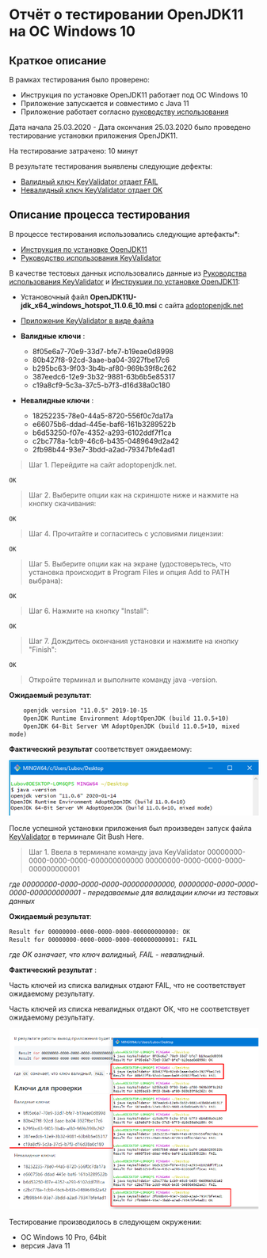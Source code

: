 # Отчёт о тестировании OpenJDK11 на ОС Windows 10

## Краткое описание

В рамках тестирования было проверено:

* Инструкция по установке OpenJDK11 работает под ОС Windows 10
* Приложение запускается и совместимо с Java 11
* Приложение работает согласно [руководству использования](https://github.com/netology-code/javaqa-homeworks/blob/master/intro/user-manual.md)

Дата начала 25.03.2020 - Дата окончания 25.03.2020 было проведено тестирование установки приложения OpenJDK11.

На тестирование затрачено: 10 минут

В результате тестирования выявлены следующие дефекты:
* [Валидный ключ KeyValidator отдает FAIL](https://github.com/voevodina/introduction/issues/1)
* [Невалидный ключ KeyValidator отдает OK](https://github.com/voevodina/introduction/issues/2)

## Описание процесса тестирования

В процессе тестирования использовались следующие артефакты*:
* [Инструкция по установке OpenJDK11](https://github.com/netology-code/javaqa-homeworks/blob/master/intro/openjdk11-manual.md)
* [Руководство использования KeyValidator](https://github.com/netology-code/javaqa-homeworks/blob/master/intro/user-manual.md)

В качестве тестовых данных использовались данные из [Руководства использования KeyValidator](https://github.com/netology-code/javaqa-homeworks/blob/master/intro/user-manual.md) и [Инструкции по установке OpenJDK11](https://github.com/netology-code/javaqa-homeworks/blob/master/intro/openjdk11-manual.md):

* Установочный файл **OpenJDK11U-jdk_x64_windows_hotspot_11.0.6_10.msi** с сайта [adoptopenjdk.net](https://adoptopenjdk.net/)
* [Приложение KeyValidator в виде файла](https://github.com/netology-code/javaqa-homeworks/blob/master/intro/artifacts/KeyValidator.class)

* **Валидные ключи** :

    * 8f05e6a7-70e9-33d7-bfe7-b19eae0d8998
    * 80b427f8-92cd-3aae-ba04-3927fbe17c6
    * b295bc63-9f03-3b4b-af80-969b39f8c262
    * 387eedc6-12e9-3b32-9881-63b6b5e85317
    * c19a8cf9-5c3a-37c5-b7f3-d16d38a0c180
    
* **Невалидные ключи** :

    * 18252235-78e0-44a5-8720-556f0c7da17a
    * e66075b6-ddad-445e-baf6-161b3289522b
    * b6d53250-f07e-4352-a293-6102ddf7f1ca
    * c2bc778a-1cb9-46c6-b435-0489649d2a42
    * 2fb98b44-93e7-3bdd-a2ad-79347bfe4ad1
 
>Шаг 1. Перейдите на сайт adoptopenjdk.net. 

    ОК
    
>Шаг 2. Выберите опции как на скриншоте ниже и нажмите на кнопку скачивания:

    ОК

>Шаг 4. Прочитайте и согласитесь с условиями лицензии:

    ОК

>Шаг 5. Выберите опции как на экране (удостоверьтесь, что установка происходит в Program Files и опция Add to PATH выбрана):
    
    ОК

>Шаг 6. Нажмите на кнопку "Install":

    ОК

>Шаг 7. Дождитесь окончания установки и нажмите на кнопку "Finish":

    ОК

>Откройте терминал и выполните команду java -version. 

**Ожидаемый результат**:

        openjdk version "11.0.5" 2019-10-15
        OpenJDK Runtime Environment AdoptOpenJDK (build 11.0.5+10)
        OpenJDK 64-Bit Server VM AdoptOpenJDK (build 11.0.5+10, mixed mode)

**Фактический результат** соответствует ожидаемому:

![Java-version](https://github.com/voevodina/images/blob/master/java_version.png)

После успешной установки приложения был произведен запуск файла [KeyValidator](https://github.com/netology-code/javaqa-homeworks/blob/master/intro/artifacts/KeyValidator.class) в терминале Git Bush Here.

>Шаг 1. Ввела в терминале команду java KeyValidator 00000000-0000-0000-0000-000000000000 00000000-0000-0000-0000-000000000001 

*где 00000000-0000-0000-0000-000000000000, 00000000-0000-0000-0000-000000000001 - передаваемые для валидации ключи из тестовых данных*

**Ожидаемый результат**:

    Result for 00000000-0000-0000-0000-000000000000: OK
    Result for 00000000-0000-0000-0000-000000000001: FAIL


*где OK означает, что ключ валидный, FAIL - невалидный.*    

**Фактический результат** :

Часть ключей из списка валидных отдают FAIL, что не соответствует ожидаемому результату.

Часть ключей из списка невалидных отдают ОК, что не соответствует ожидаемому результату.

![Keys](https://github.com/voevodina/images/blob/master/keys.png)

Тестирование производилось в следующем окружении:

* ОС Windows 10 Pro, 64bit
* версия Java 11
